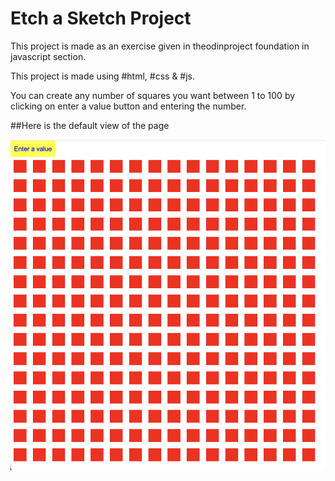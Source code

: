 # Etch a Sketch Project

This project is made as an exercise given in theodinproject foundation in javascript section.

This project is made using #html, #css & #js.

You can create any number of squares you want between 1 to 100 by clicking on enter a value button and entering the number.

##Here is the default view of the page

![16*16 grid](/etch-a-sketch.png)
